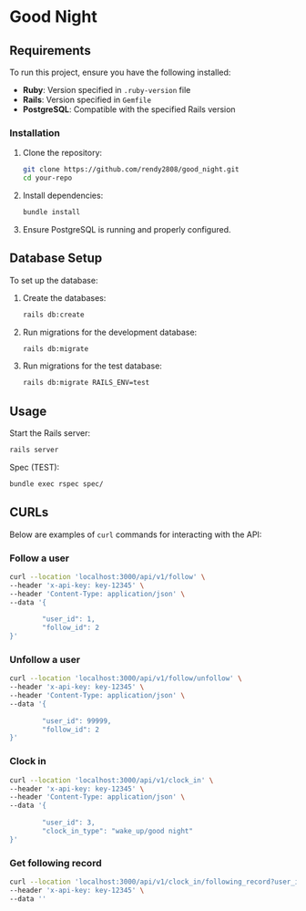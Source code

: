# Good Night

## Requirements

To run this project, ensure you have the following installed:

- **Ruby**: Version specified in `.ruby-version` file
- **Rails**: Version specified in `Gemfile`
- **PostgreSQL**: Compatible with the specified Rails version

### Installation

1. Clone the repository:
   ```bash
   git clone https://github.com/rendy2808/good_night.git
   cd your-repo
   ```
2. Install dependencies:
   ```bash
   bundle install
   ```
3. Ensure PostgreSQL is running and properly configured.

## Database Setup

To set up the database:

1. Create the databases:

   ```bash
   rails db:create
   ```

2. Run migrations for the development database:

   ```bash
   rails db:migrate
   ```

3. Run migrations for the test database:

   ```bash
   rails db:migrate RAILS_ENV=test
   ```

## Usage

Start the Rails server:

```bash
rails server
```

Spec (TEST):
```bash
bundle exec rspec spec/
```

## CURLs

Below are examples of `curl` commands for interacting with the API:

### Follow a user

```bash
curl --location 'localhost:3000/api/v1/follow' \
--header 'x-api-key: key-12345' \
--header 'Content-Type: application/json' \
--data '{
    
        "user_id": 1,
        "follow_id": 2    
}'
```

### Unfollow a user

```bash
curl --location 'localhost:3000/api/v1/follow/unfollow' \
--header 'x-api-key: key-12345' \
--header 'Content-Type: application/json' \
--data '{
    
        "user_id": 99999,
        "follow_id": 2    
}'
```

### Clock in

```bash
curl --location 'localhost:3000/api/v1/clock_in' \
--header 'x-api-key: key-12345' \
--header 'Content-Type: application/json' \
--data '{
    
        "user_id": 3,
        "clock_in_type": "wake_up/good night"    
}'
```

### Get following record

```bash
curl --location 'localhost:3000/api/v1/clock_in/following_record?user_id=2' \
--header 'x-api-key: key-12345' \
--data ''
```

###
